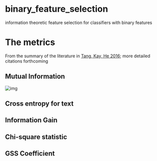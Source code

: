 # binary_feature_selection
information theoretic feature selection for classifiers with binary features

# The metrics

From the summary of the literature in [Tang, Kay, He 2016](https://arxiv.org/pdf/1602.02850.pdf); more detailed citations forthcoming

## Mutual Information

![img](https://latex.codecogs.com/gif.latex?MI(t_k,c_i)=log\left(\frac{\mathbb{P}(t_k,c_i)}{\mathbb{P}(t_k)\mathbb{P}(c_i)}\right)) 

## Cross entropy for text

## Information Gain

## Chi-square statistic

## GSS Coefficient